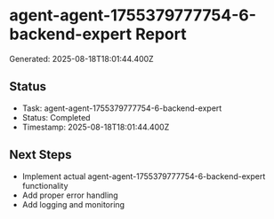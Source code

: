 # agent-agent-1755379777754-6-backend-expert Report

Generated: 2025-08-18T18:01:44.400Z

## Status
- Task: agent-agent-1755379777754-6-backend-expert
- Status: Completed
- Timestamp: 2025-08-18T18:01:44.400Z

## Next Steps
- Implement actual agent-agent-1755379777754-6-backend-expert functionality
- Add proper error handling
- Add logging and monitoring
